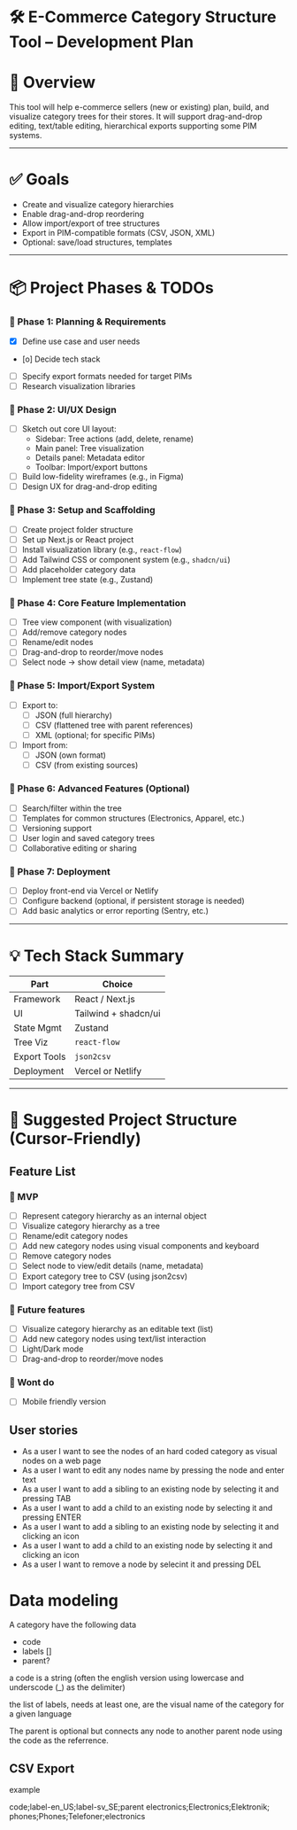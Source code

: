 # 🛠 E-Commerce Category Structure Tool – Development Plan

# 🧭 Overview

This tool will help e-commerce sellers (new or existing) plan, build, and visualize category trees for their stores. It will support drag-and-drop editing, text/table editing, hierarchical exports supporting some PIM systems.

---

# ✅ Goals

- Create and visualize category hierarchies
- Enable drag-and-drop reordering
- Allow import/export of tree structures
- Export in PIM-compatible formats (CSV, JSON, XML)
- Optional: save/load structures, templates

---

# 📦 Project Phases & TODOs

### 🔹 Phase 1: Planning & Requirements

- [x] Define use case and user needs
- [o] Decide tech stack
- [ ] Specify export formats needed for target PIMs
- [ ] Research visualization libraries

### 🔹 Phase 2: UI/UX Design

- [ ] Sketch out core UI layout:
  - Sidebar: Tree actions (add, delete, rename)
  - Main panel: Tree visualization
  - Details panel: Metadata editor
  - Toolbar: Import/export buttons
- [ ] Build low-fidelity wireframes (e.g., in Figma)
- [ ] Design UX for drag-and-drop editing

### 🔹 Phase 3: Setup and Scaffolding

- [ ] Create project folder structure
- [ ] Set up Next.js or React project
- [ ] Install visualization library (e.g., `react-flow`)
- [ ] Add Tailwind CSS or component system (e.g., `shadcn/ui`)
- [ ] Add placeholder category data
- [ ] Implement tree state (e.g., Zustand)

### 🔹 Phase 4: Core Feature Implementation

- [ ] Tree view component (with visualization)
- [ ] Add/remove category nodes
- [ ] Rename/edit nodes
- [ ] Drag-and-drop to reorder/move nodes
- [ ] Select node → show detail view (name, metadata)

### 🔹 Phase 5: Import/Export System

- [ ] Export to:
  - [ ] JSON (full hierarchy)
  - [ ] CSV (flattened tree with parent references)
  - [ ] XML (optional; for specific PIMs)
- [ ] Import from:
  - [ ] JSON (own format)
  - [ ] CSV (from existing sources)

### 🔹 Phase 6: Advanced Features (Optional)

- [ ] Search/filter within the tree
- [ ] Templates for common structures (Electronics, Apparel, etc.)
- [ ] Versioning support
- [ ] User login and saved category trees
- [ ] Collaborative editing or sharing

### 🔹 Phase 7: Deployment

- [ ] Deploy front-end via Vercel or Netlify
- [ ] Configure backend (optional, if persistent storage is needed)
- [ ] Add basic analytics or error reporting (Sentry, etc.)

---

# 💡 Tech Stack Summary

| Part         | Choice                |
|--------------|-----------------------|
| Framework    | React / Next.js       |
| UI           | Tailwind + shadcn/ui  |
| State Mgmt   | Zustand               |
| Tree Viz     | `react-flow`          |
| Export Tools | `json2csv`            |
| Deployment   | Vercel or Netlify     |

---

# 📁 Suggested Project Structure (Cursor-Friendly)

## Feature List

### 🚀 MVP

- [ ] Represent category hierarchy as an internal object
- [ ] Visualize category hierarchy as a tree
- [ ] Rename/edit category nodes
- [ ] Add new category nodes using visual components and keyboard
- [ ] Remove category nodes
- [ ] Select node to view/edit details (name, metadata)
- [ ] Export category tree to CSV (using json2csv)
- [ ] Import category tree from CSV

### 🔮 Future features

- [ ] Visualize category hierarchy as an editable text (list)
- [ ] Add new category nodes using text/list interaction
- [ ] Light/Dark mode
- [ ] Drag-and-drop to reorder/move nodes

### 🙅 Wont do
- [ ] Mobile friendly version

## User stories
- As a user I want to see the nodes of an hard coded category as visual nodes on a web page
- As a user I want to edit any nodes name by pressing the node and enter text
- As a user I want to add a sibling to an existing node by selecting it and pressing TAB
- As a user I want to add a child to an existing node by selecting it and pressing ENTER
- As a user I want to add a sibling to an existing node by selecting it and clicking an icon
- As a user I want to add a child to an existing node by selecting it and clicking an icon
- As a user I want to remove a node by selecint it and pressing DEL


# Data modeling

A category have the following data
- code
- labels []
- parent?

a code is a string (often the english version using lowercase and underscode (_) as the delimiter)

the list of labels, needs at least one, are the visual name of the category for a given language

The parent is optional but connects any node to another parent node using the code as the referrence.

## CSV Export


example

code;label-en_US;label-sv_SE;parent
electronics;Electronics;Elektronik;
phones;Phones;Telefoner;electronics